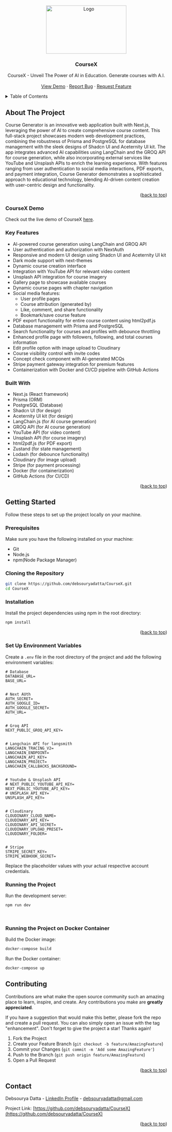 <!-- Improved compatibility of back to top link: See: https://github.com/othneildrew/Best-README-Template/pull/73 -->
<a id="readme-top"></a>



<!-- PROJECT LOGO -->
<br />
<div align="center">
  <a href="https://github.com/debsouryadatta/CourseX">
    <img src="https://res.cloudinary.com/diyxwdtjd/image/upload/v1721889560/projects/CX_logo_u2eyid.png" alt="Logo" width="250" height="150">
  </a>

  <h3 align="center">CourseX</h3>

  <p align="center">
    CourseX - Unveil The Power of AI in Education. Generate courses with A.I.
    <br />
    <br />
    <a href="https://coursex.souryax.tech/">View Demo</a>
    ·
    <a href="https://github.com/debsouryadatta/CourseX/issues/new?labels=bug&template=bug-report---.md">Report Bug</a>
    ·
    <a href="https://github.com/debsouryadatta/CourseX/issues/new?labels=enhancement&template=feature-request---.md">Request Feature</a>
  </p>
</div>



<!-- TABLE OF CONTENTS -->
<details>
  <summary>Table of Contents</summary>
  <ol>
    <li>
      <a href="#about-the-project">About The Project</a>
      <ul>
        <li><a href="#key-features">Key Features</a></li>
        <li><a href="#coursex-demo">CourseX Demo</a></li>
        <li><a href="#built-with">Built With</a></li>
      </ul>
    </li>
    <li>
      <a href="#getting-started">Getting Started</a>
      <ul>
        <li><a href="#prerequisites">Prerequisites</a></li>
        <li><a href="#cloning-the-repository">Cloning the Repository</a></li>
        <li><a href="#installation">Installation</a></li>
        <li><a href="#set-up-environment-variables">Set Up Environment Variables</a></li>
        <li><a href="#running-the-project">Running the Project</a></li>
      </ul>
    </li>
    <li><a href="#contributing">Contributing</a></li>
    <li><a href="#contact">Contact</a></li>
  </ol>
</details>



<!-- ABOUT THE PROJECT -->
## About The Project

Course Generator is an innovative web application built with Next.js, leveraging the power of AI to create comprehensive course content. This full-stack project showcases modern web development practices, combining the robustness of Prisma and PostgreSQL for database management with the sleek designs of Shadcn UI and Aceternity UI kit. The app integrates advanced AI capabilities using LangChain and the GROQ API for course generation, while also incorporating external services like YouTube and Unsplash APIs to enrich the learning experience. With features ranging from user authentication to social media interactions, PDF exports, and payment integration, Course Generator demonstrates a sophisticated approach to educational technology, blending AI-driven content creation with user-centric design and functionality.

<p align="right">(<a href="#readme-top">back to top</a>)</p>

### CourseX Demo
Check out the live demo of CourseX [here](https://coursex.souryax.tech/).


### Key Features
- AI-powered course generation using LangChain and GROQ API
- User authentication and authorization with NextAuth
- Responsive and modern UI design using Shadcn UI and Aceternity UI kit
- Dark mode support with next-themes
- Dynamic course creation interface
- Integration with YouTube API for relevant video content
- Unsplash API integration for course imagery
- Gallery page to showcase available courses
- Dynamic course pages with chapter navigation
- Social media features:
    - User profile pages
    - Course attribution (generated by)
    - Like, comment, and share functionality
    - Bookmark/save course feature
- PDF export functionality for entire course content using html2pdf.js
- Database management with Prisma and PostgreSQL
- Search functionality for courses and profiles with debounce throttling
- Enhanced profile page with followers, following, and total courses information
- Edit profile option with image upload to Cloudinary
- Course visibility control with invite codes
- Concept check component with AI-generated MCQs
- Stripe payment gateway integration for premium features
- Containerization with Docker and CI/CD pipeline with GitHub Actions


### Built With

- Next.js (React framework)
- Prisma (ORM)
- PostgreSQL (Database)
- Shadcn UI (for design)
- Aceternity UI kit (for design)
- LangChain.js (for AI course generation)
- GROQ API (for AI course generation)
- YouTube API (for video content)
- Unsplash API (for course imagery)
- html2pdf.js (for PDF export)
- Zustand (for state management)
- Lodash (for debounce functionality)
- Cloudinary (for image upload)
- Stripe (for payment processing)
- Docker (for containerization)
- GitHub Actions (for CI/CD)

<p align="right">(<a href="#readme-top">back to top</a>)</p>



<!-- GETTING STARTED -->
## Getting Started
Follow these steps to set up the project locally on your machine.

### Prerequisites
Make sure you have the following installed on your machine:
  - Git
  - Node.js
  - npm(Node Package Manager)


### Cloning the Repository

```bash
git clone https://github.com/debsouryadatta/CourseX.git
cd CourseX
```

### Installation
Install the project dependencies using npm in the root directory:
```bash
npm install
```



<p align="right">(<a href="#readme-top">back to top</a>)</p>



<!-- Set Up Environment Variables -->
### Set Up Environment Variables
Create a `.env` file in the root directory of the project and add the following environment variables:
```env
# Database
DATABASE_URL=
BASE_URL=


# Next AUth
AUTH_SECRET=
AUTH_GOOGLE_ID=
AUTH_GOOGLE_SECRET=
AUTH_URL=


# Groq API
NEXT_PUBLIC_GROQ_API_KEY=


# Langchain API for langsmith
LANGCHAIN_TRACING_V2=
LANGCHAIN_ENDPOINT=
LANGCHAIN_API_KEY=
LANGCHAIN_PROJECT=
LANGCHAIN_CALLBACKS_BACKGROUND=


# Youtube & Unsplash API
# NEXT_PUBLIC_YOUTUBE_API_KEY=
NEXT_PUBLIC_YOUTUBE_API_KEY=
# UNSPLASH_API_KEY=
UNSPLASH_API_KEY=


# Cloudinary
CLOUDINARY_CLOUD_NAME=
CLOUDINARY_API_KEY=
CLOUDINARY_API_SECRET=
CLOUDINARY_UPLOAD_PRESET=
CLOUDINARY_FOLDER=


# Stripe
STRIPE_SECRET_KEY=
STRIPE_WEBHOOK_SECRET=
```
Replace the placeholder values with your actual respective account credentials.


<!-- Running the Project -->
### Running the Project
Run the development server:
```bash
npm run dev
```

<br>

### Running the Project on Docker Container
Build the Docker image:
```bash
docker-compose build
```
Run the Docker container:
```bash
docker-compose up
```


<!-- CONTRIBUTING -->
## Contributing

Contributions are what make the open source community such an amazing place to learn, inspire, and create. Any contributions you make are **greatly appreciated**.

If you have a suggestion that would make this better, please fork the repo and create a pull request. You can also simply open an issue with the tag "enhancement".
Don't forget to give the project a star! Thanks again!

1. Fork the Project
2. Create your Feature Branch (`git checkout -b feature/AmazingFeature`)
3. Commit your Changes (`git commit -m 'Add some AmazingFeature'`)
4. Push to the Branch (`git push origin feature/AmazingFeature`)
5. Open a Pull Request

<p align="right">(<a href="#readme-top">back to top</a>)</p>





<!-- CONTACT -->
## Contact

Debsourya Datta - [LinkedIn Profile](https://www.linkedin.com/in/debsourya-datta-177909225) - debsouryadatta@gmail.com

Project Link: [https://github.com/debsouryadatta/CourseX](https://github.com/debsouryadatta/CourseX)

<p align="right">(<a href="#readme-top">back to top</a>)</p>


